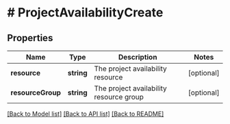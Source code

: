 # # ProjectAvailabilityCreate

## Properties

Name | Type | Description | Notes
------------ | ------------- | ------------- | -------------
**resource** | **string** | The project availability resource | [optional]
**resourceGroup** | **string** | The project availability resource group | [optional]

[[Back to Model list]](../../README.md#models) [[Back to API list]](../../README.md#endpoints) [[Back to README]](../../README.md)
